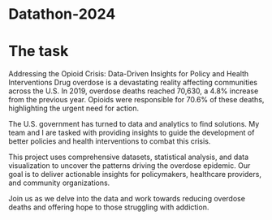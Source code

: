# Datathon-2024

# The task
Addressing the Opioid Crisis: Data-Driven Insights for Policy and Health Interventions
Drug overdose is a devastating reality affecting communities across the U.S. In 2019, overdose deaths reached 70,630, a 4.8% increase from the previous year. Opioids were responsible for 70.6% of these deaths, highlighting the urgent need for action.

The U.S. government has turned to data and analytics to find solutions. My team and I are tasked with providing insights to guide the development of better policies and health interventions to combat this crisis.

This project uses comprehensive datasets, statistical analysis, and data visualization to uncover the patterns driving the overdose epidemic. Our goal is to deliver actionable insights for policymakers, healthcare providers, and community organizations.

Join us as we delve into the data and work towards reducing overdose deaths and offering hope to those struggling with addiction.

